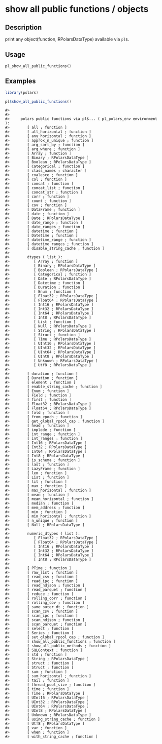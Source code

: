 

# show all public functions / objects

## Description

print any object(function, RPolarsDataType) available via
<code style="white-space: pre;">pl$</code>.

## Usage

<pre><code class='language-R'>pl_show_all_public_functions()
</code></pre>

## Examples

``` r
library(polars)

pl$show_all_public_functions()
```

    #> 
    #> 
    #>     polars public functions via pl$... ( pl_polars_env environment ):
    #>        [ all ; function ]
    #>        [ all_horizontal ; function ]
    #>        [ any_horizontal ; function ]
    #>        [ approx_n_unique ; function ]
    #>        [ arg_sort_by ; function ]
    #>        [ arg_where ; function ]
    #>        [ Array ; function ]
    #>        [ Binary ; RPolarsDataType ]
    #>        [ Boolean ; RPolarsDataType ]
    #>        [ Categorical ; function ]
    #>        [ class_names ; character ]
    #>        [ coalesce ; function ]
    #>        [ col ; function ]
    #>        [ concat ; function ]
    #>        [ concat_list ; function ]
    #>        [ concat_str ; function ]
    #>        [ corr ; function ]
    #>        [ count ; function ]
    #>        [ cov ; function ]
    #>        [ DataFrame ; function ]
    #>        [ date ; function ]
    #>        [ Date ; RPolarsDataType ]
    #>        [ date_range ; function ]
    #>        [ date_ranges ; function ]
    #>        [ datetime ; function ]
    #>        [ Datetime ; function ]
    #>        [ datetime_range ; function ]
    #>        [ datetime_ranges ; function ]
    #>        [ disable_string_cache ; function ]
    #> 
    #>        dtypes ( list ):
    #>           [ Array ; function ]
    #>           [ Binary ; RPolarsDataType ]
    #>           [ Boolean ; RPolarsDataType ]
    #>           [ Categorical ; function ]
    #>           [ Date ; RPolarsDataType ]
    #>           [ Datetime ; function ]
    #>           [ Duration ; function ]
    #>           [ Enum ; function ]
    #>           [ Float32 ; RPolarsDataType ]
    #>           [ Float64 ; RPolarsDataType ]
    #>           [ Int16 ; RPolarsDataType ]
    #>           [ Int32 ; RPolarsDataType ]
    #>           [ Int64 ; RPolarsDataType ]
    #>           [ Int8 ; RPolarsDataType ]
    #>           [ List ; function ]
    #>           [ Null ; RPolarsDataType ]
    #>           [ String ; RPolarsDataType ]
    #>           [ Struct ; function ]
    #>           [ Time ; RPolarsDataType ]
    #>           [ UInt16 ; RPolarsDataType ]
    #>           [ UInt32 ; RPolarsDataType ]
    #>           [ UInt64 ; RPolarsDataType ]
    #>           [ UInt8 ; RPolarsDataType ]
    #>           [ Unknown ; RPolarsDataType ]
    #>           [ Utf8 ; RPolarsDataType ]
    #> 
    #>        [ duration ; function ]
    #>        [ Duration ; function ]
    #>        [ element ; function ]
    #>        [ enable_string_cache ; function ]
    #>        [ Enum ; function ]
    #>        [ Field ; function ]
    #>        [ first ; function ]
    #>        [ Float32 ; RPolarsDataType ]
    #>        [ Float64 ; RPolarsDataType ]
    #>        [ fold ; function ]
    #>        [ from_epoch ; function ]
    #>        [ get_global_rpool_cap ; function ]
    #>        [ head ; function ]
    #>        [ implode ; function ]
    #>        [ int_range ; function ]
    #>        [ int_ranges ; function ]
    #>        [ Int16 ; RPolarsDataType ]
    #>        [ Int32 ; RPolarsDataType ]
    #>        [ Int64 ; RPolarsDataType ]
    #>        [ Int8 ; RPolarsDataType ]
    #>        [ is_schema ; function ]
    #>        [ last ; function ]
    #>        [ LazyFrame ; function ]
    #>        [ len ; function ]
    #>        [ List ; function ]
    #>        [ lit ; function ]
    #>        [ max ; function ]
    #>        [ max_horizontal ; function ]
    #>        [ mean ; function ]
    #>        [ mean_horizontal ; function ]
    #>        [ median ; function ]
    #>        [ mem_address ; function ]
    #>        [ min ; function ]
    #>        [ min_horizontal ; function ]
    #>        [ n_unique ; function ]
    #>        [ Null ; RPolarsDataType ]
    #> 
    #>        numeric_dtypes ( list ):
    #>           [ Float32 ; RPolarsDataType ]
    #>           [ Float64 ; RPolarsDataType ]
    #>           [ Int16 ; RPolarsDataType ]
    #>           [ Int32 ; RPolarsDataType ]
    #>           [ Int64 ; RPolarsDataType ]
    #>           [ Int8 ; RPolarsDataType ]
    #> 
    #>        [ PTime ; function ]
    #>        [ raw_list ; function ]
    #>        [ read_csv ; function ]
    #>        [ read_ipc ; function ]
    #>        [ read_ndjson ; function ]
    #>        [ read_parquet ; function ]
    #>        [ reduce ; function ]
    #>        [ rolling_corr ; function ]
    #>        [ rolling_cov ; function ]
    #>        [ same_outer_dt ; function ]
    #>        [ scan_csv ; function ]
    #>        [ scan_ipc ; function ]
    #>        [ scan_ndjson ; function ]
    #>        [ scan_parquet ; function ]
    #>        [ select ; function ]
    #>        [ Series ; function ]
    #>        [ set_global_rpool_cap ; function ]
    #>        [ show_all_public_functions ; function ]
    #>        [ show_all_public_methods ; function ]
    #>        [ SQLContext ; function ]
    #>        [ std ; function ]
    #>        [ String ; RPolarsDataType ]
    #>        [ struct ; function ]
    #>        [ Struct ; function ]
    #>        [ sum ; function ]
    #>        [ sum_horizontal ; function ]
    #>        [ tail ; function ]
    #>        [ thread_pool_size ; function ]
    #>        [ time ; function ]
    #>        [ Time ; RPolarsDataType ]
    #>        [ UInt16 ; RPolarsDataType ]
    #>        [ UInt32 ; RPolarsDataType ]
    #>        [ UInt64 ; RPolarsDataType ]
    #>        [ UInt8 ; RPolarsDataType ]
    #>        [ Unknown ; RPolarsDataType ]
    #>        [ using_string_cache ; function ]
    #>        [ Utf8 ; RPolarsDataType ]
    #>        [ var ; function ]
    #>        [ when ; function ]
    #>        [ with_string_cache ; function ]
